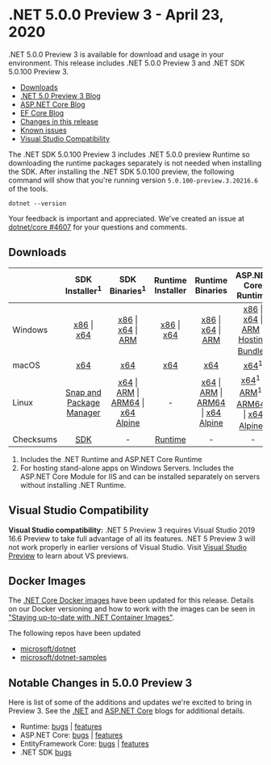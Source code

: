 # .NET 5.0.0 Preview 3 - April 23, 2020

.NET 5.0.0 Preview 3 is available for download and usage in your environment. This release includes .NET 5.0.0 Preview 3 and .NET SDK 5.0.100 Preview 3.

* [Downloads](https://dotnet.microsoft.com/download/dotnet/5.0)
* [.NET 5.0 Preview 3 Blog][dotnet-blog]
* [ASP.NET Core Blog][aspnet-blog]
* [EF Core Blog][ef-blog]
* [Changes in this release](#notable-changes-in-500-preview-3)
* [Known issues](../5.0-known-issues.md)
* [Visual Studio Compatibility](#visual-studio-compatibility)

The .NET SDK 5.0.100 Preview 3 includes .NET 5.0.0 preview Runtime so downloading the runtime packages separately is not needed when installing the SDK. After installing the .NET SDK 5.0.100 preview, the following command will show that you're running version `5.0.100-preview.3.20216.6` of the tools.

`dotnet --version`

Your feedback is important and appreciated. We've created an issue at [dotnet/core #4607](https://github.com/dotnet/core/issues/4607) for your questions and comments.

## Downloads

|           | SDK Installer<sup>1</sup>                        | SDK Binaries<sup>1</sup>                 | Runtime Installer                                        | Runtime Binaries                                 | ASP.NET Core Runtime           |
| --------- | :------------------------------------------:     | :----------------------:                 | :---------------------------:                            | :-------------------------:                      | :-----------------:            |
| Windows   | [x86][dotnet-sdk-win-x86.exe] \| [x64][dotnet-sdk-win-x64.exe] | [x86][dotnet-sdk-win-x86.zip] \| [x64][dotnet-sdk-win-x64.zip] \| [ARM][dotnet-sdk-win-arm.zip] | [x86][dotnet-runtime-win-x86.exe] \| [x64][dotnet-runtime-win-x64.exe] | [x86][dotnet-runtime-win-x86.zip] \| [x64][dotnet-runtime-win-x64.zip] \| [ARM][dotnet-runtime-win-arm.zip]  | [x86][aspnetcore-runtime-win-x86.exe] \| [x64][aspnetcore-runtime-win-x64.exe] \| [ARM][aspnetcore-runtime-win-arm.zip] \|<br> [Hosting Bundle][dotnet-hosting-win.exe]<sup>2</sup> |
| macOS     | [x64][dotnet-sdk-osx-x64.pkg]  | [x64][dotnet-sdk-osx-x64.tar.gz]     | [x64][dotnet-runtime-osx-x64.pkg] | [x64][dotnet-runtime-osx-x64.tar.gz] | [x64][aspnetcore-runtime-osx-x64.tar.gz]<sup>1</sup>
| Linux     | [Snap and Package Manager](5.0.0-preview.3-install-instructions.md)  | [x64][dotnet-sdk-linux-x64.tar.gz] \| [ARM][dotnet-sdk-linux-arm.tar.gz] \| [ARM64][dotnet-sdk-linux-arm64.tar.gz] \| [x64 Alpine][dotnet-sdk-linux-musl-x64.tar.gz] | - | [x64][dotnet-runtime-linux-x64.tar.gz] \| [ARM][dotnet-runtime-linux-arm.tar.gz] \| [ARM64][dotnet-runtime-linux-arm64.tar.gz] \| [x64 Alpine][dotnet-runtime-linux-musl-x64.tar.gz] | [x64][aspnetcore-runtime-linux-x64.tar.gz]<sup>1</sup>  \| [ARM][aspnetcore-runtime-linux-arm.tar.gz]<sup>1</sup> \| [ARM64][aspnetcore-runtime-linux-arm64.tar.gz]<sup>1</sup> \| [x64 Alpine][aspnetcore-runtime-linux-musl-x64.tar.gz]<sup>1</sup> |
| Checksums | [SDK][checksums-sdk]                             | -                                        | [Runtime][checksums-runtime]                             | - | - |

1. Includes the .NET Runtime and ASP.NET Core Runtime
2. For hosting stand-alone apps on Windows Servers. Includes the ASP.NET Core Module for IIS and can be installed separately on servers without installing .NET Runtime.

## Visual Studio Compatibility

**Visual Studio compatibility:** .NET 5 Preview 3 requires Visual Studio 2019 16.6 Preview to take full advantage of all its features. .NET 5 Preview 3 will not work properly in earlier versions of Visual Studio. Visit [Visual Studio Preview](https://visualstudio.microsoft.com/vs/preview/) to learn about VS previews.

## Docker Images

The [.NET Core Docker images](https://hub.docker.com/r/microsoft/dotnet/) have been updated for this release. Details on our Docker versioning and how to work with the images can be seen in ["Staying up-to-date with .NET Container Images"](https://blogs.msdn.microsoft.com/dotnet/2018/06/18/staying-up-to-date-with-net-container-images/).

The following repos have been updated

* [microsoft/dotnet](https://hub.docker.com/r/microsoft/dotnet)
* [microsoft/dotnet-samples](https://hub.docker.com/r/microsoft/dotnet-samples)

## Notable Changes in 5.0.0 Preview 3

Here is list of some of the additions and updates we're excited to bring in Preview 3. See the [.NET][dotnet-blog] and [ASP.NET Core][aspnet-blog] blogs for additional details.

* Runtime: [bugs][runtime_bugs] | [features][runtime_features]
* ASP.NET Core: [bugs][aspnet_bugs] | [features][aspnet_features]
* EntityFramework Core: [bugs][ef_bugs] | [features][ef_features]
* .NET SDK [bugs][sdk_bugs]

[blob-runtime]: https://dotnetcli.blob.core.windows.net/dotnet/Runtime/
[blob-sdk]: https://dotnetcli.blob.core.windows.net/dotnet/Sdk/
[release-notes]: https://github.com/dotnet/core/blob/main/release-notes/5.0/preview/5.0.0-preview.3.md

[checksums-runtime]: https://dotnetcli.blob.core.windows.net/dotnet/checksums/5.0.0-preview.3-sha.txt
[checksums-sdk]: https://dotnetcli.blob.core.windows.net/dotnet/checksums/5.0.0-preview.3-sha.txt

[linux-install]: https://learn.microsoft.com/dotnet/core/install/linux
[linux-setup]: https://github.com/dotnet/core/blob/main/Documentation/linux-setup.md

[dotnet-blog]: https://devblogs.microsoft.com/dotnet/announcing-net-5-0-preview-3/
[aspnet-blog]: https://devblogs.microsoft.com/aspnet/asp-net-core-updates-in-net-5-preview-3/
[ef-blog]: https://devblogs.microsoft.com/dotnet/announcing-entity-framework-core-5-0-preview-3/
[ef_bugs]: https://github.com/dotnet/efcore/issues?q=is%3Aissue+milestone%3A5.0.0-preview3+is%3Aclosed+label%3Atype-bug+is%3Aclosed
[ef_features]: https://github.com/dotnet/efcore/issues?q=is%3Aissue+milestone%3A5.0.0-preview3+is%3Aclosed+label%3Atype-enhancement+is%3Aclosed

[aspnet_bugs]: https://github.com/aspnet/AspNetCore/issues?q=is%3Aissue+milestone%3A5.0.0-preview3+label%3ADone+label%3Abug+is%3Aclosed
[aspnet_features]: https://github.com/aspnet/AspNetCore/issues?q=is%3Aissue+milestone%3A5.0.0-preview3+label%3ADone+label%3Aenhancement+is%3Aclosed
[runtime_bugs]: https://github.com/dotnet/runtime/issues?utf8=%E2%9C%93&q=is%3Aissue+milestone%3A5.0+label%3Abug+is%3Aclosed
[runtime_features]: https://github.com/dotnet/runtime/issues?q=is%3Aissue+milestone%3A5.0+label%3Aenhancement+is%3Aclosed

[sdk_bugs]: https://github.com/dotnet/sdk/issues?q=is%3Aissue+is%3Aclosed+milestone%3A5.0.1xx+is%3Aclosed


[//]: # ( Runtime 5.0.0-preview.3.20214.6)
[dotnet-runtime-linux-arm.tar.gz]: https://download.visualstudio.microsoft.com/download/pr/ca8f37c7-b5b2-450b-9469-b2941861df64/c722ff6e03c6c8f276faf391c7a8bae4/dotnet-runtime-5.0.0-preview.3.20214.6-linux-arm.tar.gz
[dotnet-runtime-linux-arm64.tar.gz]: https://download.visualstudio.microsoft.com/download/pr/56f1893f-d059-4825-ad3f-488859fb86d7/022976b07c9b8bfc9e650c95fc3b91be/dotnet-runtime-5.0.0-preview.3.20214.6-linux-arm64.tar.gz
[dotnet-runtime-linux-musl-arm64.tar.gz]: https://download.visualstudio.microsoft.com/download/pr/858f5b65-8b2c-4ab1-9769-7fec5b38c8a1/44a1c0f6131e44f21425076ac295a41b/dotnet-runtime-5.0.0-preview.3.20214.6-linux-musl-arm64.tar.gz
[dotnet-runtime-linux-musl-x64.tar.gz]: https://download.visualstudio.microsoft.com/download/pr/d5f23cce-759b-44c7-a456-a668d855b506/3dd2f633b763236a6bcb7d4bf63f1ec0/dotnet-runtime-5.0.0-preview.3.20214.6-linux-musl-x64.tar.gz
[dotnet-runtime-linux-x64.tar.gz]: https://download.visualstudio.microsoft.com/download/pr/038fae85-6953-4518-adc6-55038ccf1c33/ccf2b3e7ba7ebe4da8b35c91eede7d6a/dotnet-runtime-5.0.0-preview.3.20214.6-linux-x64.tar.gz
[dotnet-runtime-osx-x64.pkg]: https://download.visualstudio.microsoft.com/download/pr/de092180-43f4-4f89-b72c-a149aa86caf4/d603d2b043ae80556f1239946140471a/dotnet-runtime-5.0.0-preview.3.20214.6-osx-x64.pkg
[dotnet-runtime-osx-x64.tar.gz]: https://download.visualstudio.microsoft.com/download/pr/933ae6ba-87e0-4d25-86b8-51ae5a7c709e/7849e0ef58f691fce783ed5e00001833/dotnet-runtime-5.0.0-preview.3.20214.6-osx-x64.tar.gz
[dotnet-runtime-win-arm.zip]: https://download.visualstudio.microsoft.com/download/pr/a4deeca3-1c0c-40c5-8225-163f7ae7e5e5/a18293ed8f7329f99ffca364a9a86107/dotnet-runtime-5.0.0-preview.3.20214.6-win-arm.zip
[dotnet-runtime-win-arm64.zip]: https://download.visualstudio.microsoft.com/download/pr/6a69b58d-7aa2-4b11-b679-762b0cc48427/cf23f3f6a78c36936a486d8d35a3e105/dotnet-runtime-5.0.0-preview.3.20214.6-win-arm64.zip
[dotnet-runtime-win-x64.exe]: https://download.visualstudio.microsoft.com/download/pr/138d840f-5583-4f3d-bd79-05f0ff719cc9/5cfa84f529bf0227427beda07c74d7f7/dotnet-runtime-5.0.0-preview.3.20214.6-win-x64.exe
[dotnet-runtime-win-x64.zip]: https://download.visualstudio.microsoft.com/download/pr/bbd5a03c-0a4e-4530-947f-eb4f44eb30f4/34f0574dbe0525a1073e4b7c83c340bb/dotnet-runtime-5.0.0-preview.3.20214.6-win-x64.zip
[dotnet-runtime-win-x86.exe]: https://download.visualstudio.microsoft.com/download/pr/020c789e-510a-4c61-8614-18f48272cc89/097461f8baa43cc90d1507460cb75ed0/dotnet-runtime-5.0.0-preview.3.20214.6-win-x86.exe
[dotnet-runtime-win-x86.zip]: https://download.visualstudio.microsoft.com/download/pr/8d0c54d3-f87b-42f8-904e-ac7a093f3a00/677c2cc203a451eb31cf8a461440c428/dotnet-runtime-5.0.0-preview.3.20214.6-win-x86.zip

[//]: # ( WindowsDesktop 5.0.0-preview.3.20214.2)
[windowsdesktop-runtime-win-x64.exe]: https://download.visualstudio.microsoft.com/download/pr/3d928a84-9d22-44e2-b273-c0ba24d95018/7f168212264a949c0f3799cf450f0a14/windowsdesktop-runtime-5.0.0-preview.3.20214.2-win-x64.exe
[windowsdesktop-runtime-win-x86.exe]: https://download.visualstudio.microsoft.com/download/pr/39d51d83-8b69-4b8b-8fd2-8ea451fc743e/dd667944896af153df70036bd9323fef/windowsdesktop-runtime-5.0.0-preview.3.20214.2-win-x86.exe

[//]: # ( ASP 5.0.0-preview.3.20215.14)
[aspnetcore-runtime-linux-arm.tar.gz]: https://download.visualstudio.microsoft.com/download/pr/ffbb2903-bd07-47e0-aa7d-9264c942cc38/9937a6b2cf97e16f878f4f3feb874479/aspnetcore-runtime-5.0.0-preview.3.20215.14-linux-arm.tar.gz
[aspnetcore-runtime-linux-arm64.tar.gz]: https://download.visualstudio.microsoft.com/download/pr/0d7fdf8a-9163-4044-8626-a0e83bf2a4d9/a02834ce1a5f88021e0c764ccef582c1/aspnetcore-runtime-5.0.0-preview.3.20215.14-linux-arm64.tar.gz
[aspnetcore-runtime-linux-musl-arm64.tar.gz]: https://download.visualstudio.microsoft.com/download/pr/f2bbffd9-83c3-4ad0-aabd-0f6a54b720d4/a6b5f14b44aaf5abb6dea3ad9e88b7d5/aspnetcore-runtime-5.0.0-preview.3.20215.14-linux-musl-arm64.tar.gz
[aspnetcore-runtime-linux-musl-x64.tar.gz]: https://download.visualstudio.microsoft.com/download/pr/20473703-695e-45c5-b5f3-7d307d3e1aa5/e09ef05ba456f3968d5cff24ceff3358/aspnetcore-runtime-5.0.0-preview.3.20215.14-linux-musl-x64.tar.gz
[aspnetcore-runtime-linux-x64.tar.gz]: https://download.visualstudio.microsoft.com/download/pr/76655cff-bf24-4445-a4af-9dbca1f00e86/4366686af0585397f290d27a042a1449/aspnetcore-runtime-5.0.0-preview.3.20215.14-linux-x64.tar.gz
[aspnetcore-runtime-osx-x64.tar.gz]: https://download.visualstudio.microsoft.com/download/pr/dcf33838-366b-45c9-9db5-8ae6d59c1433/afa19a627e073b7f7e26c740ba56f352/aspnetcore-runtime-5.0.0-preview.3.20215.14-osx-x64.tar.gz
[aspnetcore-runtime-win-arm.zip]: https://download.visualstudio.microsoft.com/download/pr/64048ca3-4b02-422a-a8aa-e088b7dd521c/b7007855d06ccba94111e8bccdd8e968/aspnetcore-runtime-5.0.0-preview.3.20215.14-win-arm.zip
[aspnetcore-runtime-win-x64.exe]: https://download.visualstudio.microsoft.com/download/pr/389a714a-d6e9-4e2d-a78c-04e45ed12e17/7cfbdf77fc2a0dc1dbdf2bd0985e5199/aspnetcore-runtime-5.0.0-preview.3.20215.14-win-x64.exe
[aspnetcore-runtime-win-x64.zip]: https://download.visualstudio.microsoft.com/download/pr/7683a95e-1336-4f8b-a3a0-21f6dab44138/9248f166869d1906a6e37a80e81b7b16/aspnetcore-runtime-5.0.0-preview.3.20215.14-win-x64.zip
[aspnetcore-runtime-win-x86.exe]: https://download.visualstudio.microsoft.com/download/pr/f309e08f-d2f6-46a4-92bf-09cc20475884/06fd23949d41b46fcb76e3ee60c3c4e2/aspnetcore-runtime-5.0.0-preview.3.20215.14-win-x86.exe
[aspnetcore-runtime-win-x86.zip]: https://download.visualstudio.microsoft.com/download/pr/cf56d473-8868-41c2-b86f-14c7b0ae56ef/4c54b358bdb5f86ca77df4a3a79d0f59/aspnetcore-runtime-5.0.0-preview.3.20215.14-win-x86.zip
[dotnet-hosting-win.exe]: https://download.visualstudio.microsoft.com/download/pr/f84dffc7-f825-47d4-aad5-f3af1444ecc1/935d1397344d5179cf210787d6435c44/dotnet-hosting-5.0.0-preview.3.20215.14-win.exe

[//]: # ( SDK 5.0.100-preview.3.20216.6 )
[dotnet-sdk-linux-arm.tar.gz]: https://download.visualstudio.microsoft.com/download/pr/58276f20-1ff1-49e7-afbd-fcc6a20acf56/18aacff58da12a91e691036be7ef8063/dotnet-sdk-5.0.100-preview.3.20216.6-linux-arm.tar.gz
[dotnet-sdk-linux-arm64.tar.gz]: https://download.visualstudio.microsoft.com/download/pr/67d8e63e-753d-4900-997f-b332bb63b025/303b7ac855985d077056ef4552f4a4e9/dotnet-sdk-5.0.100-preview.3.20216.6-linux-arm64.tar.gz
[dotnet-sdk-linux-musl-x64.tar.gz]: https://download.visualstudio.microsoft.com/download/pr/a9d2501d-4089-4255-9d5c-e94e1ec6532c/9abb1d2998427fa23701649a7b1b1513/dotnet-sdk-5.0.100-preview.3.20216.6-linux-musl-x64.tar.gz
[dotnet-sdk-linux-x64.tar.gz]: https://download.visualstudio.microsoft.com/download/pr/7ceba34e-5d50-4b23-b326-0a7d02b4decd/62dd73db9be67127a5645ef0efb0bba4/dotnet-sdk-5.0.100-preview.3.20216.6-linux-x64.tar.gz
[dotnet-sdk-osx-x64.pkg]: https://download.visualstudio.microsoft.com/download/pr/3fa9a36e-907c-4d7a-a98a-e50ad0aa4990/ff63364b94e98687d5933c1b9a50a5d0/dotnet-sdk-5.0.100-preview.3.20216.6-osx-x64.pkg
[dotnet-sdk-osx-x64.tar.gz]: https://download.visualstudio.microsoft.com/download/pr/4b8fe806-7a65-43e8-889d-215999715bbf/22005a4af0c34e257e652dbe39d3661f/dotnet-sdk-5.0.100-preview.3.20216.6-osx-x64.tar.gz
[dotnet-sdk-win-arm.zip]: https://download.visualstudio.microsoft.com/download/pr/585c7f99-1d47-4422-8e74-4beb2809e9c7/531e64c80bfa9937ad5a3e19f78847c0/dotnet-sdk-5.0.100-preview.3.20216.6-win-arm.zip
[dotnet-sdk-win-x64.exe]: https://download.visualstudio.microsoft.com/download/pr/848d5ef2-81ca-43ff-81f7-6b6e9e38c186/e3462954d7cd7ac54e40d45b9d07d9c9/dotnet-sdk-5.0.100-preview.3.20216.6-win-x64.exe
[dotnet-sdk-win-x64.zip]: https://download.visualstudio.microsoft.com/download/pr/5d93d786-1442-4479-868d-5d3b4175b160/b7629a4cd3f95cb0a2d7b202537fdc2d/dotnet-sdk-5.0.100-preview.3.20216.6-win-x64.zip
[dotnet-sdk-win-x86.exe]: https://download.visualstudio.microsoft.com/download/pr/ed38b46c-2373-4e81-aab9-18a7f727685e/018f9be726039087d1654b055c2eb641/dotnet-sdk-5.0.100-preview.3.20216.6-win-x86.exe
[dotnet-sdk-win-x86.zip]: https://download.visualstudio.microsoft.com/download/pr/be4d30a2-9cb9-43d0-b5a7-b6ba63d77bbe/f77ee9cd22084283dd23762b23996db8/dotnet-sdk-5.0.100-preview.3.20216.6-win-x86.zip

[//]: # ( Symbols )
